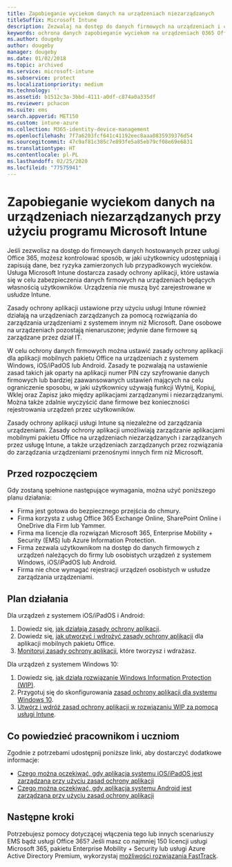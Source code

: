 ```yaml
---
title: Zapobieganie wyciekom danych na urządzeniach niezarządzanych
titleSuffix: Microsoft Intune
description: Zezwalaj na dostęp do danych firmowych na urządzeniach i chroń dane przed wyciekami przy użyciu usługi Microsoft Intune.
keywords: ochrona danych zapobieganie wyciekom na urządzeniach O365 Office 365
ms.author: dougeby
author: dougeby
manager: dougeby
ms.date: 01/02/2018
ms.topic: archived
ms.service: microsoft-intune
ms.subservice: protect
ms.localizationpriority: medium
ms.technology: ''
ms.assetid: b1512c3a-3bbd-4111-a0df-c874a0a335df
ms.reviewer: pchacon
ms.suite: ems
search.appverid: MET150
ms.custom: intune-azure
ms.collection: M365-identity-device-management
ms.openlocfilehash: 7f7a6203fcf641c41192eec8aaa0835939376d54
ms.sourcegitcommit: 47c9af81c385c7e893fe5a85eb79cf08e69e6831
ms.translationtype: HT
ms.contentlocale: pl-PL
ms.lasthandoff: 02/25/2020
ms.locfileid: "77575941"
---
```

# <a name="prevent-data-leaks-on-non-managed-devices-using-microsoft-intune"></a>Zapobieganie wyciekom danych na urządzeniach niezarządzanych przy użyciu programu Microsoft Intune

Jeśli zezwolisz na dostęp do firmowych danych hostowanych przez usługi Office 365, możesz kontrolować sposób, w jaki użytkownicy udostępniają i zapisują dane, bez ryzyka zamierzonych lub przypadkowych wycieków. Usługa Microsoft Intune dostarcza zasady ochrony aplikacji, które ustawia się w celu zabezpieczenia danych firmowych na urządzeniach będących własnością użytkowników. Urządzenia nie muszą być zarejestrowane w usłudze Intune. 

Zasady ochrony aplikacji ustawione przy użyciu usługi Intune również działają na urządzeniach zarządzanych za pomocą rozwiązania do zarządzania urządzeniami z systemem innym niż Microsoft. Dane osobowe na urządzeniach pozostają nienaruszone; jedynie dane firmowe są zarządzane przez dział IT. 

W celu ochrony danych firmowych można ustawić zasady ochrony aplikacji dla aplikacji mobilnych pakietu Office na urządzeniach z systemem Windows, iOS/iPadOS lub Android. Zasady te pozwalają na ustawienie zasad takich jak oparty na aplikacji numer PIN czy szyfrowanie danych firmowych lub bardziej zaawansowanych ustawień mających na celu ograniczenie sposobu, w jaki użytkownicy używają funkcji Wytnij, Kopiuj, Wklej oraz Zapisz jako między aplikacjami zarządzanymi i niezarządzanymi. Można także zdalnie wyczyścić dane firmowe bez konieczności rejestrowania urządzeń przez użytkowników.

Zasady ochrony aplikacji usługi Intune są niezależne od zarządzania urządzeniami. Zasady ochrony aplikacji umożliwiają zarządzanie aplikacjami mobilnymi pakietu Office na urządzeniach niezarządzanych i zarządzanych przez usługę Intune, a także urządzeniach zarządzanych przez rozwiązania do zarządzania urządzeniami przenośnymi innych firm niż Microsoft.

## <a name="before-you-begin"></a>Przed rozpoczęciem

Gdy zostaną spełnione następujące wymagania, można użyć poniższego planu działania:

* Firma jest gotowa do bezpiecznego przejścia do chmury.
* Firma korzysta z usług Office 365 Exchange Online, SharePoint Online i OneDrive dla Firm lub Yammer.
* Firma ma licencje dla rozwiązań Microsoft 365, Enterprise Mobility + Security (EMS) lub Azure Information Protection.
* Firma zezwala użytkownikom na dostęp do danych firmowych z urządzeń należących do firmy lub osobistych urządzeń z systemem Windows, iOS/iPadOS lub Android.
* Firma nie chce wymagać rejestracji urządzeń osobistych w usłudze zarządzania urządzeniami.

## <a name="action-plan"></a>Plan działania

Dla urządzeń z systemem iOS/iPadOS i Android:

1. Dowiedz się, [jak działają zasady ochrony aplikacji](../apps/app-protection-policy.md).
2. Dowiedz się, [jak utworzyć i wdrożyć zasady ochrony aplikacji](../apps/app-protection-policies.md) dla aplikacji mobilnych pakietu Office.
3. [Monitoruj zasady ochrony aplikacji](../apps/app-protection-policies-monitor.md), które tworzysz i wdrażasz.

Dla urządzeń z systemem Windows 10:

1. Dowiedz się, [jak działa rozwiązanie Windows Information Protection (WIP)](https://docs.microsoft.com/windows/threat-protection/windows-information-protection/protect-enterprise-data-using-wip).
2. Przygotuj się do skonfigurowania [zasad ochrony aplikacji dla systemu Windows 10](../apps/app-protection-policies-configure-windows-10.md).
3. [Utwórz i wdróż zasad ochrony aplikacji w rozwiązaniu WIP za pomocą usługi Intune](../apps/windows-information-protection-policy-create.md).

## <a name="what-to-tell-employees-and-students"></a>Co powiedzieć pracownikom i uczniom

Zgodnie z potrzebami udostępnij poniższe linki, aby dostarczyć dodatkowe informacje:

* [Czego można oczekiwać, gdy aplikacja systemu iOS/iPadOS jest zarządzana przy użyciu zasad ochrony aplikacji](../fundamentals/end-user-mam-apps-ios.md)
* [Czego można oczekiwać, gdy aplikacja systemu Android jest zarządzana przy użyciu zasad ochrony aplikacji](../fundamentals/end-user-mam-apps-android.md)

## <a name="next-steps"></a>Następne kroki

Potrzebujesz pomocy dotyczącej włączenia tego lub innych scenariuszy EMS bądź usługi Office 365? Jeśli masz co najmniej 150 licencji usługi Microsoft 365, pakietu Enterprise Mobility + Security lub usługi Azure Active Directory Premium, wykorzystaj [możliwości rozwiązania FastTrack](https://docs.microsoft.com/enterprise-mobility-security/solutions/enterprise-mobility-fasttrack-program).

